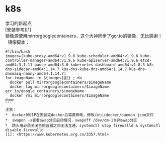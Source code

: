 # k8s  
学习的新起点  
[安装参考][1]  
镜像源使用mirrorgooglecontainers，这个大神同步了gcr.io的镜像，无比感谢！  
镜像脚本：  
```
#!/bin/bash
images=(kube-proxy-amd64:v1.9.6 kube-scheduler-amd64:v1.9.6 kube-controller-manager-amd64:v1.9.6 kube-apiserver-amd64:v1.9.6 etcd-amd64:3.1.11 pause-amd64:3.0 kubernetes-dashboard-amd64:v1.8.3 k8s-dns-sidecar-amd64:1.14.7 k8s-dns-kube-dns-amd64:1.14.7 k8s-dns-dnsmasq-nanny-amd64:1.14.7)
for imageName in ${images[@]} ; do
  docker pull mirrorgooglecontainers/$imageName
  docker tag mirrorgooglecontainers/$imageName gcr.io/google_containers/$imageName
  docker rmi mirrorgooglecontainers/$imageName
done
```  
注意：  
*  docker0的IP在安装完docker后需要修改，修改/etc/docker/daemon.json文件  
*  swapon -s查看swap分区启动情况，swapoff /dev/dm-1关闭swap分区
*  防火墙必须关闭否则容器之间无法互通，systemctl stop firewalld & systemctl disable firewalld
[1]: <https://www.kubernetes.org.cn/3357.html>  
